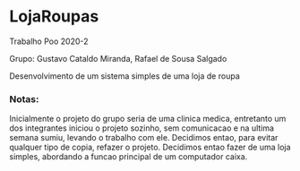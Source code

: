 # LojaRoupas
Trabalho Poo 2020-2


Grupo: Gustavo Cataldo Miranda, Rafael de Sousa Salgado

Desenvolvimento de um sistema simples de uma loja de roupa

### Notas: 

Inicialmente o projeto do grupo seria de uma clinica medica, entretanto um dos integrantes iniciou o projeto sozinho, sem comunicacao e na ultima semana sumiu, levando o trabalho com ele. 
Decidimos entao, para evitar qualquer tipo de copia, refazer o projeto. Decidimos entao fazer de uma loja simples, abordando a funcao principal de um computador caixa.
